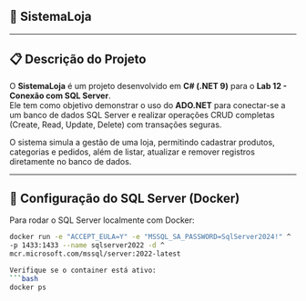 ## 🏬 SistemaLoja

---

## 📋 Descrição do Projeto

O **SistemaLoja** é um projeto desenvolvido em **C# (.NET 9)** para o **Lab 12 - Conexão com SQL Server**.  
Ele tem como objetivo demonstrar o uso do **ADO.NET** para conectar-se a um banco de dados SQL Server e realizar operações CRUD completas (Create, Read, Update, Delete) com transações seguras.

O sistema simula a gestão de uma loja, permitindo cadastrar produtos, categorias e pedidos, além de listar, atualizar e remover registros diretamente no banco de dados.

---

## 🐳 Configuração do SQL Server (Docker)

Para rodar o SQL Server localmente com Docker:

```bash
docker run -e "ACCEPT_EULA=Y" -e "MSSQL_SA_PASSWORD=SqlServer2024!" ^
-p 1433:1433 --name sqlserver2022 -d ^
mcr.microsoft.com/mssql/server:2022-latest

Verifique se o container está ativo:
```bash
docker ps
